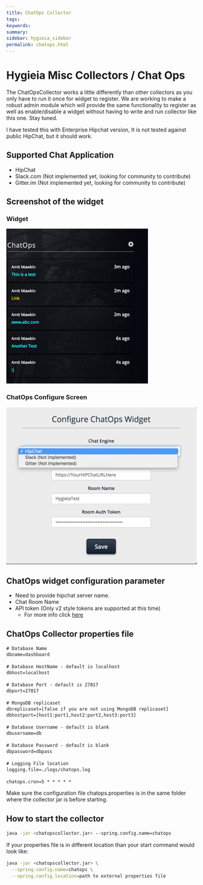 ```yaml
---
title: ChatOps Collector
tags:
keywords:
summary:
sidebar: hygieia_sidebar
permalink: chatops.html
---
```


# Hygieia Misc Collectors / Chat Ops

The ChatOpsCollector works a little differently than other collectors as you only have to run it once for widget to register. We are working to make a robust admin module which will provide the same functionality to register as well as enable/disable a widget without having to write and run collector like this one. Stay tuned.

I have tested this with Enterprise Hipchat version, It is not tested against public HipChat, but it should work.


## Supported Chat Application
 - HipChat
 - Slack.com (Not implemented yet, looking for community to contribute)
 - Gitter.im (Not implemented yet, looking for community to contribute)


## Screenshot of the widget

### Widget

![Image](/media/images/chatops.png)

### ChatOps Configure Screen

![Image](/media/images/chatopsconfig.png)

## ChatOps widget configuration parameter
 - Need to provide hipchat server name.
 - Chat Room Name
 - API token (Only v2 style tokens are supported at this time)
   - For more info click [here](https://www.hipchat.com/docs/apiv2/auth)

## ChatOps Collector properties file

```properties
# Database Name
dbname=dashboard

# Database HostName - default is localhost
dbhost=localhost

# Database Port - default is 27017
dbport=27017

# MongoDB replicaset
dbreplicaset=[false if you are not using MongoDB replicaset]
dbhostport=[host1:port1,host2:port2,host3:port3]

# Database Username - default is blank
dbusername=db

# Database Password - default is blank
dbpassword=dbpass

# Logging File location
logging.file=./logs/chatops.log

chatops.cron=5 * * * * *
```

Make sure the configuration file chatops.properties is in the same folder where the collector jar is before starting.

## How to start the collector

```bash
java -jar <chatopscollector.jar> --spring.config.name=chatops
```

If your properties file is in different location than your start command would look like:
```bash
java -jar <chatopscollector.jar> \
  --spring.config.name=chatops \
  --spring.config.location=path to external properties file
```
